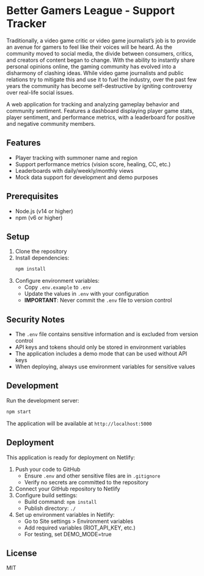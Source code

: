 # Better Gamers League - Support Tracker


Traditionally, a video game critic or video game journalist’s job is to provide an avenue for gamers to feel like their voices will be heard. As the community moved to social media, the divide between consumers, critics, and creators of content began to change. With the ability to instantly share personal opinions online, the gaming community has evolved into a disharmony of clashing ideas. While video game journalists and public relations try to mitigate this and use it to fuel the industry, over the past few years the community has become self-destructive by igniting controversy over real-life social issues.

A web application for tracking and analyzing gameplay behavior and community sentiment. Features a dashboard displaying player game stats, player sentiment, and performance metrics, with a leaderboard for positive and negative community members.

## Features

- Player tracking with summoner name and region
- Support performance metrics (vision score, healing, CC, etc.)
- Leaderboards with daily/weekly/monthly views
- Mock data support for development and demo purposes

## Prerequisites

- Node.js (v14 or higher)
- npm (v6 or higher)

## Setup

1. Clone the repository
2. Install dependencies:
   ```bash
   npm install
   ```
3. Configure environment variables:
   - Copy `.env.example` to `.env`
   - Update the values in `.env` with your configuration
   - **IMPORTANT**: Never commit the `.env` file to version control

## Security Notes

- The `.env` file contains sensitive information and is excluded from version control
- API keys and tokens should only be stored in environment variables
- The application includes a demo mode that can be used without API keys
- When deploying, always use environment variables for sensitive values

## Development

Run the development server:
```bash
npm start
```

The application will be available at `http://localhost:5000`

## Deployment

This application is ready for deployment on Netlify:

1. Push your code to GitHub
   - Ensure `.env` and other sensitive files are in `.gitignore`
   - Verify no secrets are committed to the repository
2. Connect your GitHub repository to Netlify
3. Configure build settings:
   - Build command: `npm install`
   - Publish directory: `./`
4. Set up environment variables in Netlify:
   - Go to Site settings > Environment variables
   - Add required variables (RIOT_API_KEY, etc.)
   - For testing, set DEMO_MODE=true

## License

MIT
